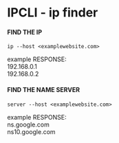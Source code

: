 # IPCLI - ip finder

#### FIND THE IP  
    ip --host <examplewebsite.com>  
example RESPONSE:  
192.168.0.1  
192.168.0.2  

#### FIND THE NAME SERVER  
    server --host <examplewebsite.com>  
example RESPONSE:  
ns.google.com  
ns10.google.com  
                      
